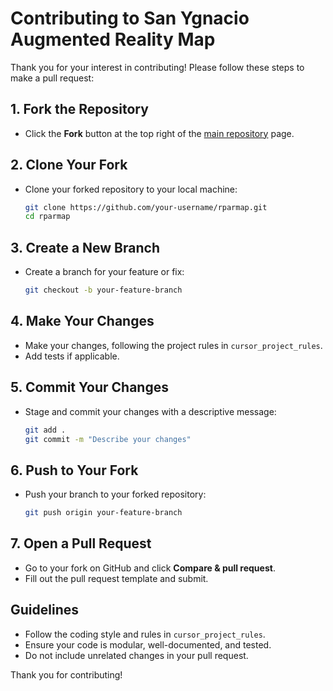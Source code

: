 # Contributing to San Ygnacio Augmented Reality Map

Thank you for your interest in contributing! Please follow these steps to make a pull request:

## 1. Fork the Repository
- Click the **Fork** button at the top right of the [main repository](https://github.com/jlicerio/rparmap) page.

## 2. Clone Your Fork
- Clone your forked repository to your local machine:
  ```sh
  git clone https://github.com/your-username/rparmap.git
  cd rparmap
  ```

## 3. Create a New Branch
- Create a branch for your feature or fix:
  ```sh
  git checkout -b your-feature-branch
  ```

## 4. Make Your Changes
- Make your changes, following the project rules in `cursor_project_rules`.
- Add tests if applicable.

## 5. Commit Your Changes
- Stage and commit your changes with a descriptive message:
  ```sh
  git add .
  git commit -m "Describe your changes"
  ```

## 6. Push to Your Fork
- Push your branch to your forked repository:
  ```sh
  git push origin your-feature-branch
  ```

## 7. Open a Pull Request
- Go to your fork on GitHub and click **Compare & pull request**.
- Fill out the pull request template and submit.

## Guidelines
- Follow the coding style and rules in `cursor_project_rules`.
- Ensure your code is modular, well-documented, and tested.
- Do not include unrelated changes in your pull request.

Thank you for contributing! 